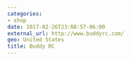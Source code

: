 ```yaml
---
categories:
- shop
date: 2017-02-26T23:08:57-06:00
external_url: http://www.buddyrc.com/
geo: United States
title: Buddy RC
---
```

